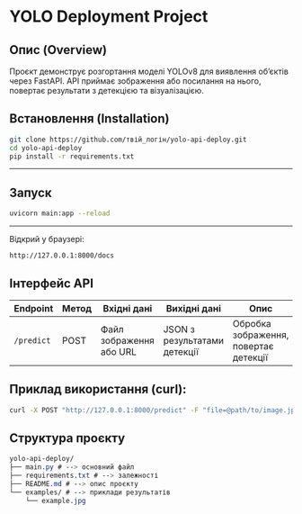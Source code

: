 # YOLO Deployment Project

## Опис (Overview)

Проєкт демонструє розгортання моделі YOLOv8 для виявлення об’єктів через FastAPI.
API приймає зображення або посилання на нього, повертає результати з детекцією та візуалізацією.

## Встановлення (Installation)

```bash
git clone https://github.com/твій_логін/yolo-api-deploy.git
cd yolo-api-deploy
pip install -r requirements.txt
```

---
## Запуск
```bash
uvicorn main:app --reload
```
---
Відкрий у браузері:

```arduino
http://127.0.0.1:8000/docs
```
## Інтерфейс API
| Endpoint   | Метод | Вхідні дані             | Вихідні дані                 | Опис                                  |
| ---------- | ----- | ----------------------- | ---------------------------- | ------------------------------------- |
| `/predict` | POST  | Файл зображення або URL | JSON з результатами детекції | Обробка зображення, повертає детекції |

## Приклад використання (curl):
```bash
curl -X POST "http://127.0.0.1:8000/predict" -F "file=@path/to/image.jpg"
```
## Структура проєкту
```css
yolo-api-deploy/
├── main.py # --> основний файл
├── requirements.txt # --> залежності
├── README.md # --> опис проєкту
└── examples/ # --> приклади результатів
    └── example.jpg
```
